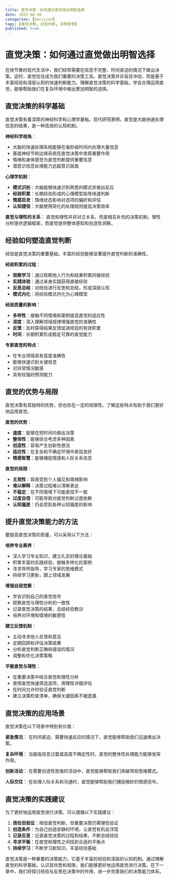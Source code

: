 ```yaml
---
title: 直觉决策：如何通过直觉做出明智选择
date: 2025-08-30
categories: [Decision]
tags: [直觉决策, 经验判断, 决策智慧]
published: true
---
```


# 直觉决策：如何通过直觉做出明智选择

在快节奏的现代生活中，我们经常需要在信息不完整、时间紧迫的情况下做出决策。这时，直觉往往成为我们重要的决策工具。直觉决策并非盲目冲动，而是基于丰富经验和深层认知的快速判断能力。理解直觉决策的科学基础，学会合理运用直觉，能够帮助我们在复杂环境中做出更加明智的选择。

## 直觉决策的科学基础

直觉决策有着深厚的神经科学和心理学基础。现代研究表明，直觉是大脑快速处理信息的结果，是一种高效的认知机制。

**神经科学视角**：
- 大脑的快速处理系统能够在毫秒级时间内处理大量信息
- 基底神经节和边缘系统在直觉决策中发挥重要作用
- 情绪和身体感觉为直觉判断提供重要信息
- 潜意识信息处理能力远超意识层面

**心理学机制**：
- **模式识别**：大脑能够快速识别熟悉的模式并做出反应
- **经验积累**：长期经验形成的心理模型指导快速判断
- **情感启发**：情绪状态影响对选项的偏好和评估
- **认知捷径**：大脑使用简化的处理规则提高决策效率

**直觉与理性的关系**：
直觉和理性并非对立关系，而是相互补充的决策机制。理性分析提供逻辑框架，而直觉提供整体感知和创造性洞察。

## 经验如何塑造直觉判断

经验是直觉决策的重要基础。丰富的经验能够显著提升直觉判断的准确性。

**经验积累的过程**：
- **观察学习**：通过观察他人行为和结果积累间接经验
- **实践体验**：通过亲身实践获得直接经验
- **反思总结**：对经验进行反思和总结，形成深层认知
- **模式内化**：将经验模式内化为心理模型

**经验质量的影响**：
- **多样性**：接触不同情境和案例提高直觉的适应性
- **深度**：深入理解领域规律增强直觉的准确性
- **反馈**：及时获得结果反馈促进经验的有效积累
- **时间**：长期积累形成稳定可靠的直觉能力

**专家直觉的特点**：
- 在专业领域具有高度准确性
- 能够快速识别关键信息
- 对异常情况敏感
- 具有较强的预测能力

## 直觉的优势与局限

直觉决策有其独特的优势，但也存在一定的局限性。了解这些特点有助于我们更好地运用直觉。

**直觉的优势**：
- **速度**：能够在短时间内做出决策
- **整体性**：能够综合考虑多种因素
- **创造性**：容易产生创新性想法
- **适应性**：在复杂和不确定环境中表现良好
- **情感智慧**：能够捕捉情感和人际关系信息

**直觉的局限**：
- **主观性**：容易受到个人偏见和情绪影响
- **难以解释**：决策过程难以清晰表达
- **不稳定**：在不同情境下可能表现不一致
- **过度自信**：可能导致对直觉判断过度依赖
- **认知偏差**：仍会受到各种认知偏差的影响

## 提升直觉决策能力的方法

要提高直觉决策的质量，可以采用以下方法：

**培养专业素养**：
- 深入学习专业知识，建立扎实的理论基础
- 积累丰富的实践经验，接触多样化的案例
- 寻求导师指导，学习专家的思维模式
- 持续学习更新，跟上领域发展

**增强自我觉察**：
- 学会识别自己的直觉信号
- 观察直觉与理性分析的一致性
- 记录直觉决策的结果，总结经验教训
- 培养对环境和情境的敏感性

**建立反馈机制**：
- 主动寻求他人反馈和意见
- 定期回顾和评估决策结果
- 分析直觉判断正确和错误的情况
- 调整和优化决策策略

**平衡直觉与理性**：
- 在重要决策中结合直觉和理性分析
- 使用直觉快速筛选选项，用理性详细评估
- 在时间允许时验证直觉判断
- 建立决策检查清单，确保关键因素不被遗漏

## 直觉决策的应用场景

直觉决策在以下场景中特别有价值：

**紧急情况**：
在时间紧迫、需要快速反应的情况下，直觉能够帮助我们迅速做出决策。

**复杂环境**：
当面临信息过载或高度不确定性时，直觉的整体性处理能力能够发挥作用。

**创新活动**：
在需要创造性思维的活动中，直觉能够帮助我们突破常规思维模式。

**人际交往**：
在处理人际关系和沟通时，直觉能够帮助我们捕捉微妙的情感信号。

## 直觉决策的实践建议

为了更好地运用直觉进行决策，可以遵循以下实践建议：

1. **信任但验证**：相信直觉判断，但重要决策仍需理性验证
2. **创造条件**：为自己创造安静的环境，让直觉有机会浮现
3. **记录反思**：记录直觉决策的过程和结果，不断总结经验
4. **寻求平衡**：在直觉和理性之间找到合适的平衡点
5. **持续学习**：不断学习新知识，丰富经验基础

直觉决策是一种重要的决策能力，它基于丰富的经验和深层的认知机制。通过理解直觉的科学基础，认识其优势和局限，我们能够更好地运用直觉进行决策。在下一章中，我们将探讨经验与反思在决策中的作用，进一步完善我们的决策能力体系。